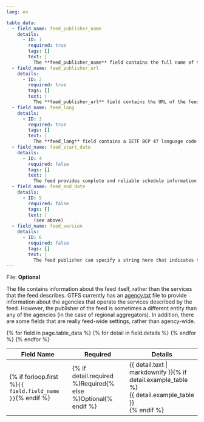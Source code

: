 ```yaml
---
lang: en

table_data:
  - field_name: feed_publisher_name
    details:
      - ID: 1
        required: true
        tags: []
        text: |
          The **feed_publisher_name** field contains the full name of the organization that publishes the feed. (This may be the same as one of the **agency_name** values in [agency.txt](#agency).) GTFS-consuming applications can display this name when giving attribution for a particular feed's data.
  - field_name: feed_publisher_url
    details:
      - ID: 2
        required: true
        tags: []
        text: |
          The **feed_publisher_url** field contains the URL of the feed publishing organization's website. (This may be the same as one of the **agency_url** values in [agency.txt](#agency).) The value must be a fully qualified URL that includes **http**:// or **https**://, and any special characters in the URL must be correctly escaped. See http://www.w3.org/Addressing/URL/4_URI_Recommentations.html for a description of how to create fully qualified URL values.
  - field_name: feed_lang
    details:
      - ID: 3
        required: true
        tags: []
        text: |
          The **feed_lang** field contains a IETF BCP 47 language code specifying the default language used for the text in this feed. This setting helps GTFS consumers choose capitalization rules and other language-specific settings for the feed. For an introduction to IETF BCP 47, please refer to http://www.rfc-editor.org/rfc/bcp/bcp47.txt and http://www.w3.org/International/articles/language-tags/.
  - field_name: feed_start_date
    details:
      - ID: 4
        required: false
        tags: []
        text: |
          The feed provides complete and reliable schedule information for service in the period from the beginning of the **feed_start_date** day to the end of the **feed_end_date** day. Both days are given as dates in YYYYMMDD format as for [calendar.txt](#calendar), or left empty if unavailable. The **feed_end_date** date must not precede the **feed_start_date** date if both are given. Feed providers are encouraged to give schedule data outside this period to advise of likely future service, but feed consumers should treat it mindful of its non-authoritative status. If **feed_start_date** or **feed_end_date** extend beyond the active calendar dates defined in [calendar.txt](#calendar) and [calendar_dates.txt](#calendar_dates), the feed is making an explicit assertion that there is no service for dates within the **feed_start_date** or **feed_end_date** range but not included in the active calendar dates.
  - field_name: feed_end_date
    details:
      - ID: 5
        required: false
        tags: []
        text: |
          (see above)
  - field_name: feed_version
    details:
      - ID: 6
        required: false
        tags: []
        text: |
          The feed publisher can specify a string here that indicates the current version of their GTFS feed. GTFS-consuming applications can display this value to help feed publishers determine whether the latest version of their feed has been incorporated.
---
```

File: **Optional**

The file contains information about the feed itself, rather than the services that the feed describes. GTFS currently has an [agency.txt](#agency) file to provide information about the agencies that operate the services described by the feed. However, the publisher of the feed is sometimes a different entity than any of the agencies (in the case of regional aggregators). In addition, there are some fields that are really feed-wide settings, rather than agency-wide.

<div class="table-wrapper">
  <table class="recommendation">
    <thead>
      <tr>
        <th>Field Name</th>
        <th>Required</th>
        <th>Details</th>
      </tr>
    </thead>
    <tbody>
    {% for field in page.table_data %}
      {% for detail in field.details %}
      <tr id="{{ page.slug }}_{{ detail.ID }}" class="anchor-row{% if forloop.first %} field-row{% endif %}{% for tag in detail.tags %} {{ tag }}{% endfor %}">
        <td>{% if forloop.first %}<code>{{ field.field_name }}</code>{% endif %}</td>
        <td>{% if detail.required %}Required{% else %}Optional{% endif %}</td>
        <td>{{ detail.text | markdownify }}{% if detail.example_table %}<div class="table-wrapper">{{ detail.example_table }}</div>{% endif %}</td>
      </tr>
      {% endfor %}
    {% endfor %}
    </tbody>
  </table>
</div>
